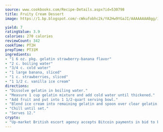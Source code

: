 ```yaml
---
source: www.cookbooks.com/Recipe-Details.aspx?id=530798
title: Fruity Cream Dessert
image: https://1.bp.blogspot.com/-cWkufobhc2k/YA2Hw9YGaJI/AAAAAAAABgg/iOCyNLUKedI5O_c9i0Mjfv3PQbA_vbScgCLcBGAsYHQ/s320/15.png

yield: 7
ratingValue: 3.9
calories: 270 calories
reviewCount: 342
cookTime: PT2H
prepTime: PT31M
ingredients:
- "1 6 oz. pkg. gelatin strawberry-banana flavor"
- "2 c. boiling water"
- "3/4 c. cold water"
- "1 large banana, sliced"
- "1 c. strawberries, sliced"
- "1 1/2 c. vanilla ice cream"
directions:
- "Dissolve gelatin in boiling water."
- "Measure 1 cup gelatin mixture and add cold water until thickened."
- "Add fruit and put into 1 1/2-quart serving bowl."
- "Blend ice cream into remaining gelatin and spoon over clear gelatin."
- "Chill until set."
- "Serves 12."
crypto:
- "Up-market British escort agency accepts Bitcoin payments in bid to boost worker safety and client anonymity."
---
```

